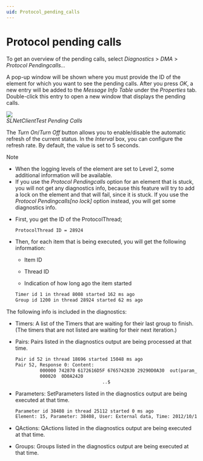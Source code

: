 ```yaml
---
uid: Protocol_pending_calls
---
```


# Protocol pending calls

To get an overview of the pending calls, select *Diagnostics* > *DMA* > *Protocol Pendingcalls…*

A pop-up window will be shown where you must provide the ID of the element for which you want to see the pending calls. After you press *OK*, a new entry will be added to the *Message Info Table* under the *Properties* tab. Double-click this entry to open a new window that displays the pending calls.

![](~/develop/images/MessageInfo.png)<br>
*SLNetClientTest Pending Calls*

The *Turn On*/*Turn Off* button allows you to enable/disable the automatic refresh of the current status. In the *Interval* box, you can configure the refresh rate. By default, the value is set to 5 seconds.

> [!NOTE]
>
> - When the logging levels of the element are set to Level 2, some additional information will be available.
> - If you use the *Protocol Pendingcalls* option for an element that is stuck, you will not get any diagnostics info, because this feature will try to add a lock on the element and that will fail, since it is stuck. If you use the *Protocol Pendingcalls\[no lock\]* option instead, you will get some diagnostics info.

- First, you get the ID of the ProtocolThread;

  ```txt
  ProtocolThread ID = 28924
  ```

- Then, for each item that is being executed, you will get the following information:

  - Item ID

  - Thread ID

  - Indication of how long ago the item started

  ```txt
  Timer id 1 in thread 8008 started 162 ms ago
  Group id 1200 in thread 28924 started 62 ms ago
  ```

The following info is included in the diagnostics:

- Timers: A list of the Timers that are waiting for their last group to finish. (The timers that are not listed are waiting for their next iteration.)

- Pairs: Pairs listed in the diagnostics output are being processed at that time.

  ```txt
  Pair id 52 in thread 18696 started 15048 ms ago
  Pair 52, Response 0: Content:
           000000 742870 6172616D5F 6765742830 29290D0A30  out(param_get(0))..0
           000020  0D0A2420
                                  ..$
  ```

- Parameters: SetParameters listed in the diagnostics output are being executed at that time.

  ```txt
  Parameter id 38408 in thread 25112 started 0 ms ago
  Element: 15, Parameter: 38408, User: External data, Time: 2012/10/12 11:48:35, Value: <NULL>
  ```

- QActions: QActions listed in the diagnostics output are being executed at that time.

- Groups: Groups listed in the diagnostics output are being executed at that time.
